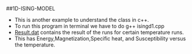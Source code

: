 ##1D-ISING-MODEL
+ This is another example to understand the class in c++.
+ To run this program in terminal we have to do g++ isingd1.cpp 
+ [Result.dat](result.dat) contains the result of the runs for certain temperature runs.
+ This has Energy,Magnetization,Specific heat, and Susceptibility versus the temperature. 

